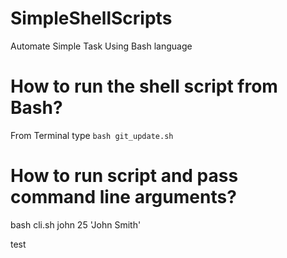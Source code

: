 # SimpleShellScripts
Automate Simple Task Using Bash language


# How to run the shell script from Bash?
From Terminal type `bash git_update.sh`

# How to run script and pass command line arguments?
bash cli.sh john 25 'John Smith'


test
